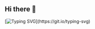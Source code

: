 ## Hi there 👋
[![Typing SVG](https://readme-typing-svg.demolab.com/?font=Fira+Code&size=40&duration=5500&pause=1500&color=00FF00&multiline=true&random=false&width=450&lines=Hajtuszko+Blender+3D!)](https://git.io/typing-svg)
<!--
**hajtuszko/hajtuszko** is a ✨ _special_ ✨ repository because its `README.md` (this file) appears on your GitHub profile.

Here are some ideas to get you started:

- 🔭 I’m currently working on ...
- 🌱 I’m currently learning ...
- 👯 I’m looking to collaborate on ...
- 🤔 I’m looking for help with ...
- 💬 Ask me about ...
- 📫 How to reach me: ...
- 😄 Pronouns: ...
- ⚡ Fun fact: ...
-->

